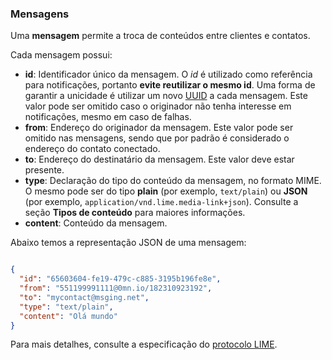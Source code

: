 ### Mensagens

Uma **mensagem** permite a troca de conteúdos entre clientes e contatos.

Cada mensagem possui:
- **id**: Identificador único da mensagem. O *id* é utilizado como referência para notificações, portanto **evite reutilizar o mesmo id**. Uma forma de garantir a unicidade é utilizar um novo [UUID](https://en.wikipedia.org/wiki/Universally_unique_identifier) a cada mensagem. Este valor pode ser omitido caso o originador não tenha interesse em notificações, mesmo em caso de falhas.
- **from**: Endereço do originador da mensagem. Este valor pode ser omitido nas mensagens, sendo que por padrão é considerado o endereço do contato conectado.
- **to**: Endereço do destinatário da mensagem. Este valor deve estar presente.
- **type**: Declaração do tipo do conteúdo da mensagem, no formato MIME. O mesmo pode ser do tipo **plain** (por exemplo, `text/plain`) ou **JSON** (por exemplo, `application/vnd.lime.media-link+json`). Consulte a seção **Tipos de conteúdo** para maiores informações.
- **content**: Conteúdo da mensagem.

Abaixo temos a representação JSON de uma mensagem:

```json

{
  "id": "65603604-fe19-479c-c885-3195b196fe8e",
  "from": "551199991111@0mn.io/182310923192",
  "to": "mycontact@msging.net",
  "type": "text/plain",
  "content": "Olá mundo"
}

```
Para mais detalhes, consulte a especificação do [protocolo LIME](http://limeprotocol.org/index.html#message).

